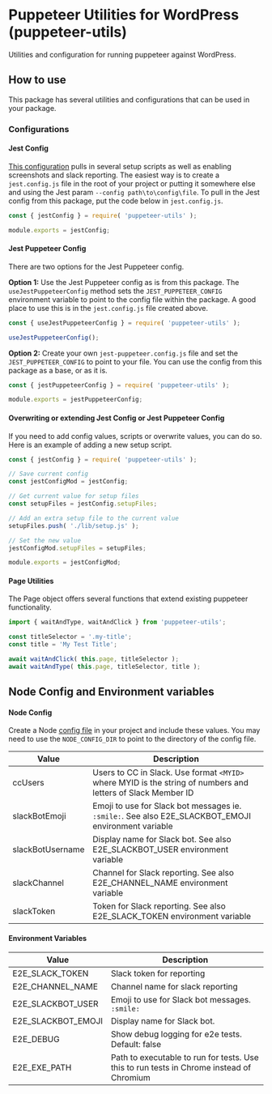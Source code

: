 # Puppeteer Utilities for WordPress (puppeteer-utils)
Utilities and configuration for running puppeteer against WordPress.


## How to use
This package has several utilities and configurations that can be used in your package.


### Configurations

#### Jest Config
[This configuration](./src/jestConfig.js) pulls in several setup scripts as well as enabling screenshots and slack reporting. The easiest way is to create a `jest.config.js` file in the root of your project or putting it somewhere else and using the Jest param `--config path\to\config\file`. To pull in the Jest config from this package, put the code below in `jest.config.js`.
```javascript
const { jestConfig } = require( 'puppeteer-utils' );

module.exports = jestConfig;
```


#### Jest Puppeteer Config
There are two options for the Jest Puppeteer config. 

**Option 1:** Use the Jest Puppeteer config as is from this package. The `useJestPuppeteerConfig` method sets the `JEST_PUPPETEER_CONFIG` environment variable to point to the config file within the package. A good place to use this is in the `jest.config.js` file created above.
```javascript
const { useJestPuppeteerConfig } = require( 'puppeteer-utils' );

useJestPuppeteerConfig();
```

**Option 2:** Create your own `jest-puppeteer.config.js` file and set the `JEST_PUPPETEER_CONFIG` to point to your file. You can use the config from this package as a base, or as it is.
```javascript
const { jestPuppeteerConfig } = require( 'puppeteer-utils' );

module.exports = jestPuppeteerConfig;
```


#### Overwriting or extending Jest Config or Jest Puppeteer Config
If you need to add config values, scripts or overwrite values, you can do so. Here is an example of adding a new setup script.
```javascript
const { jestConfig } = require( 'puppeteer-utils' );

// Save current config
const jestConfigMod = jestConfig;

// Get current value for setup files
const setupFiles = jestConfig.setupFiles;

// Add an extra setup file to the current value
setupFiles.push( './lib/setup.js' );

// Set the new value
jestConfigMod.setupFiles = setupFiles;

module.exports = jestConfigMod;
```


#### Page Utilities
The Page object offers several functions that extend existing puppeteer functionality. 
```javascript
import { waitAndType, waitAndClick } from 'puppeteer-utils';

const titleSelector = '.my-title';
const title = 'My Test Title';

await waitAndClick( this.page, titleSelector );
await waitAndType( this.page, titleSelector, title );
```


## Node Config and Environment variables

#### Node Config
Create a Node [config file](https://www.npmjs.com/package/config) in your project and include these values. You may need to use the `NODE_CONFIG_DIR` to point to the directory of the config file.

| Value | Description |
| ------------- | ------------- |
| ccUsers | Users to CC in Slack. Use format `<MYID>` where MYID is the string of numbers and letters of Slack Member ID |
| slackBotEmoji | Emoji to use for Slack bot messages ie. `:smile:`. See also E2E_SLACKBOT_EMOJI environment variable|
| slackBotUsername | Display name for Slack bot. See also E2E_SLACKBOT_USER environment variable|
| slackChannel | Channel for Slack reporting. See also E2E_CHANNEL_NAME environment variable |
| slackToken | Token for Slack reporting. See also E2E_SLACK_TOKEN environment variable |


#### Environment Variables
| Value | Description |
| ------------- | ------------- |
| E2E_SLACK_TOKEN | Slack token for reporting |
| E2E_CHANNEL_NAME | Channel name for slack reporting |
| E2E_SLACKBOT_USER | Emoji to use for Slack bot messages. `:smile:` |
| E2E_SLACKBOT_EMOJI | Display name for Slack bot. |
| E2E_DEBUG | Show debug logging for e2e tests. Default: false |
| E2E_EXE_PATH | Path to executable to run for tests. Use this to run tests in Chrome instead of Chromium |